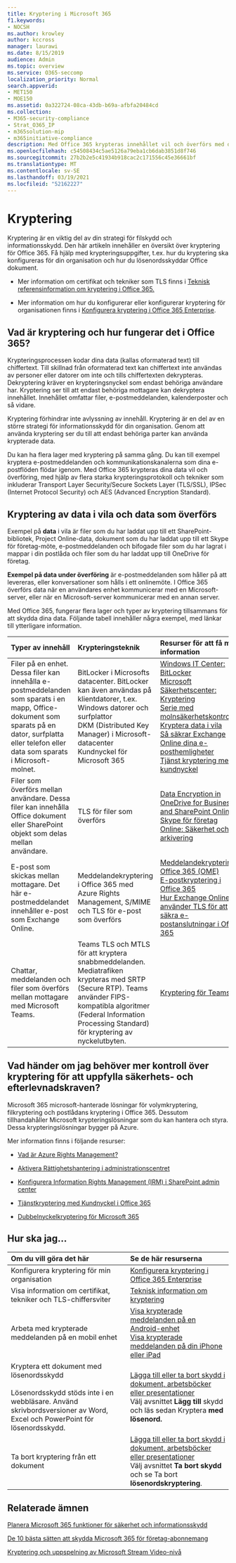 ```yaml
---
title: Kryptering i Microsoft 365
f1.keywords:
- NOCSH
ms.author: krowley
author: kccross
manager: laurawi
ms.date: 8/15/2019
audience: Admin
ms.topic: overview
ms.service: O365-seccomp
localization_priority: Normal
search.appverid:
- MET150
- MOE150
ms.assetid: 0a322724-08ca-43db-b69a-afbfa20484cd
ms.collection:
- M365-security-compliance
- Strat_O365_IP
- m365solution-mip
- m365initiative-compliance
description: Med Office 365 krypteras innehållet vil och överförs med den starkaste krypteringen, protokollen och tekniken som finns tillgänglig. Få en översikt över kryptering i Office 365.
ms.openlocfilehash: c54508434c5ae5126a79eba1cb6dab3851d8f746
ms.sourcegitcommit: 27b2b2e5c41934b918cac2c171556c45e36661bf
ms.translationtype: MT
ms.contentlocale: sv-SE
ms.lasthandoff: 03/19/2021
ms.locfileid: "52162227"
---
```

# <a name="encryption"></a>Kryptering

Kryptering är en viktig del av din strategi för filskydd och informationsskydd. Den här artikeln innehåller en översikt över kryptering för Office 365. Få hjälp med krypteringsuppgifter, t.ex. hur du kryptering ska konfigureras för din organisation och hur du lösenordsskyddar Office dokument.
  
- Mer information om certifikat och tekniker som TLS finns i [Teknisk referensinformation om kryptering i Office 365.](technical-reference-details-about-encryption.md)

- Mer information om hur du konfigurerar eller konfigurerar kryptering för organisationen finns i [Konfigurera kryptering i Office 365 Enterprise](set-up-encryption.md).

## <a name="what-is-encryption-and-how-does-it-work-in-office-365"></a>Vad är kryptering och hur fungerar det i Office 365?

Krypteringsprocessen kodar dina data (kallas oformaterad text) till chiffertext. Till skillnad från oformaterad text kan chiffertext inte användas av personer eller datorer om inte och tills chiffertexten dekrypteras. Dekryptering kräver en krypteringsnyckel som endast behöriga användare har. Kryptering ser till att endast behöriga mottagare kan dekryptera innehållet. Innehållet omfattar filer, e-postmeddelanden, kalenderposter och så vidare.
  
Kryptering förhindrar inte avlyssning av innehåll. Kryptering är en del av en större strategi för informationsskydd för din organisation. Genom att använda kryptering ser du till att endast behöriga parter kan använda krypterade data.
  
Du kan ha flera lager med kryptering på samma gång. Du kan till exempel kryptera e-postmeddelanden och kommunikationskanalerna som dina e-postflöden flödar igenom. Med Office 365 krypteras dina data vil och överföring, med hjälp av flera starka krypteringsprotokoll och tekniker som inkluderar Transport Layer Security/Secure Sockets Layer (TLS/SSL), IPSec (Internet Protocol Security) och AES (Advanced Encryption Standard).
  
## <a name="encryption-for-data-at-rest-and-data-in-transit"></a>Kryptering av data i vila och data som överförs

 Exempel på **data** i vila är filer som du har laddat upp till ett SharePoint-bibliotek, Project Online-data, dokument som du har laddat upp till ett Skype för företag-möte, e-postmeddelanden och bifogade filer som du har lagrat i mappar i din postlåda och filer som du har laddat upp till OneDrive för företag.
  
 **Exempel på data under överföring** är e-postmeddelanden som håller på att levereras, eller konversationer som hålls i ett onlinemöte. I Office 365 överförs data när en användares enhet kommunicerar med en Microsoft-server, eller när en Microsoft-server kommunicerar med en annan server.
  
Med Office 365, fungerar flera lager och typer av kryptering tillsammans för att skydda dina data. Följande tabell innehåller några exempel, med länkar till ytterligare information.
  
|**Typer av innehåll**|**Krypteringsteknik**|**Resurser för att få mer information**|
|:-----|:-----|:-----|
|Filer på en enhet. Dessa filer kan innehålla e-postmeddelanden som sparats i en mapp, Office-dokument som sparats på en dator, surfplatta eller telefon eller data som sparats i Microsoft-molnet.  <br/> |BitLocker i Microsofts datacenter. BitLocker kan även användas på klientdatorer, t.ex. Windows datorer och surfplattor  <br/> DKM (Distributed Key Manager) i Microsoft-datacenter  <br/> Kundnyckel för Microsoft 365  <br/> |[Windows IT Center: BitLocker](/windows/device-security/bitlocker/bitlocker-overview) <br/> [Microsoft Säkerhetscenter: Kryptering](https://www.microsoft.com/TrustCenter/Security/Encryption) <br/> [Serie med molnsäkerhetskontroller: Kryptera data i vila](https://blogs.microsoft.com/microsoftsecure/2015/09/10/cloud-security-controls-series-encrypting-data-at-rest) <br/> [Så säkrar Exchange Online dina e-posthemligheter](exchange-online-secures-email-secrets.md) <br/> [Tjänst kryptering med kundnyckel](customer-key-overview.md) <br/> |
|Filer som överförs mellan användare. Dessa filer kan innehålla Office dokument eller SharePoint objekt som delas mellan användare.  <br/> |TLS för filer som överförs  <br/> |[Data Encryption in OneDrive for Business and SharePoint Online](data-encryption-in-odb-and-spo.md) <br/> [Skype för företag Online: Säkerhet och arkivering](/office365/servicedescriptions/skype-for-business-online-service-description/skype-for-business-online-features) <br/> |
|E-post som skickas mellan mottagare. Det här e-postmeddelandet innehåller e-post som Exchange Online.  <br/> |Meddelandekryptering i Office 365 med Azure Rights Management, S/MIME och TLS för e-post som överförs  <br/> |[Meddelandekryptering i Office 365 (OME)](ome.md) <br/> [E-postkryptering i Office 365](email-encryption.md) <br/> [Hur Exchange Online använder TLS för att säkra e-postanslutningar i Office 365](exchange-online-uses-tls-to-secure-email-connections.md) <br/> |
|Chattar, meddelanden och filer som överförs mellan mottagare med Microsoft Teams. <br/> |Teams TLS och MTLS för att kryptera snabbmeddelanden. Mediatrafiken krypteras med SRTP (Secure RTP). Teams använder FIPS-kompatibla algoritmer (Federal Information Processing Standard) för kryptering av nyckelutbyten. <br/> |[Kryptering för Teams](/microsoftteams/teams-security-guide#encryption-for-teams) <br/> |

## <a name="what-if-i-need-more-control-over-encryption-to-meet-security-and-compliance-requirements"></a>Vad händer om jag behöver mer kontroll över kryptering för att uppfylla säkerhets- och efterlevnadskraven?

Microsoft 365 microsoft-hanterade lösningar för volymkryptering, filkryptering och postlådans kryptering i Office 365. Dessutom tillhandahåller Microsoft krypteringslösningar som du kan hantera och styra. Dessa krypteringslösningar bygger på Azure.
  
Mer information finns i följande resurser:
  
- [Vad är Azure Rights Management?](/information-protection/understand-explore/what-is-azure-rms)

- [Aktivera Rättighetshantering i administrationscentret](../enterprise/activate-rms-in-microsoft-365.md)

- [Konfigurera Information Rights Management (IRM) i SharePoint admin center](set-up-irm-in-sp-admin-center.md)

- [Tjänstkryptering med Kundnyckel i Office 365](customer-key-overview.md)

- [Dubbelnyckelkryptering för Microsoft 365](double-key-encryption.md)

## <a name="how-do-i"></a>Hur ska jag...

|**Om du vill göra det här**|**Se de här resurserna**|
|:-----|:-----|
|Konfigurera kryptering för min organisation  <br/> |[Konfigurera kryptering i Office 365 Enterprise](set-up-encryption.md) <br/> |
|Visa information om certifikat, tekniker och TLS-chiffersviter <br/> |[Teknisk information om kryptering](technical-reference-details-about-encryption.md) <br/> |
|Arbeta med krypterade meddelanden på en mobil enhet  <br/> |[Visa krypterade meddelanden på en Android-enhet](https://support.office.com/article/83d60f17-2305-407a-a762-7d518401fdeb) <br/> [Visa krypterade meddelanden på din iPhone eller iPad](https://support.microsoft.com/en-us/office/view-protected-messages-on-your-iphone-or-ipad-4d631321-0d26-4bcc-a483-d294dd0b1caf) <br/> |
|Kryptera ett dokument med lösenordsskydd  <br/><br/>  Lösenordsskydd stöds inte i en webbläsare. Använd skrivbordsversioner av Word, Excel och PowerPoint för lösenordsskydd. |[Lägga till eller ta bort skydd i dokument, arbetsböcker eller presentationer](https://support.office.com/article/05084cc3-300d-4c1a-8416-38d3e37d6826) <br/> Välj avsnittet **Lägg till** skydd och läs sedan Kryptera **med lösenord.**  |
|Ta bort kryptering från ett dokument  <br/> |[Lägga till eller ta bort skydd i dokument, arbetsböcker eller presentationer](https://support.office.com/article/05084cc3-300d-4c1a-8416-38d3e37d6826) <br/> Välj avsnittet **Ta bort skydd** och se Ta bort **lösenordskryptering**.  |


## <a name="related-topics"></a>Relaterade ämnen

[Planera Microsoft 365 funktioner för säkerhet och informationsskydd](plan-for-security-and-compliance.md)

[De 10 bästa sätten att skydda Microsoft 365 för företag-abonnemang](/office365/admin/security-and-compliance/secure-your-business-data)

[Kryptering och uppspelning av Microsoft Stream Video-nivå](/stream/network-overview#video-level-encryption-and-playback-flow)